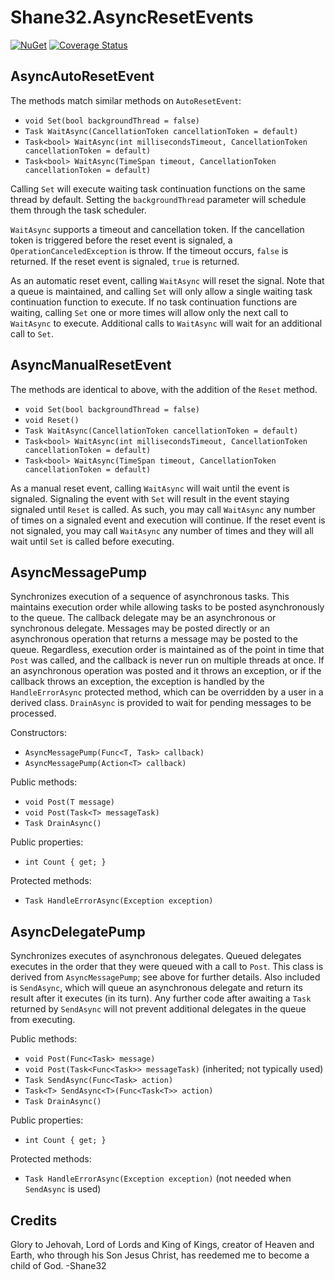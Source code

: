 # Shane32.AsyncResetEvents

[![NuGet](https://img.shields.io/nuget/v/Shane32.AsyncResetEvents.svg)](https://www.nuget.org/packages/Shane32.AsyncResetEvents) [![Coverage Status](https://coveralls.io/repos/github/Shane32/AsyncResetEvents/badge.svg?branch=master)](https://coveralls.io/github/Shane32/AsyncResetEvents?branch=master)

## AsyncAutoResetEvent

The methods match similar methods on `AutoResetEvent`:

- `void Set(bool backgroundThread = false)`
- `Task WaitAsync(CancellationToken cancellationToken = default)`
- `Task<bool> WaitAsync(int millisecondsTimeout, CancellationToken cancellationToken = default)`
- `Task<bool> WaitAsync(TimeSpan timeout, CancellationToken cancellationToken = default)`

Calling `Set` will execute waiting task continuation functions on the same thread by default.
Setting the `backgroundThread` parameter will schedule them through the task scheduler.

`WaitAsync` supports a timeout and cancellation token.  If the cancellation token is triggered
before the reset event is signaled, a `OperationCanceledException` is throw.  If the timeout
occurs, `false` is returned.  If the reset event is signaled, `true` is returned.

As an automatic reset event, calling `WaitAsync` will reset the signal.  Note that a queue
is maintained, and calling `Set` will only allow a single waiting task continuation function
to execute. If no task continuation functions are waiting, calling `Set` one or more times
will allow only the next call to `WaitAsync` to execute.  Additional calls to `WaitAsync`
will wait for an additional call to `Set`.

## AsyncManualResetEvent

The methods are identical to above, with the addition of the `Reset` method.

- `void Set(bool backgroundThread = false)`
- `void Reset()`
- `Task WaitAsync(CancellationToken cancellationToken = default)`
- `Task<bool> WaitAsync(int millisecondsTimeout, CancellationToken cancellationToken = default)`
- `Task<bool> WaitAsync(TimeSpan timeout, CancellationToken cancellationToken = default)`

As a manual reset event, calling `WaitAsync` will wait until the event is signaled.
Signaling the event with `Set` will result in the event staying signaled until `Reset` is
called.  As such, you may call `WaitAsync` any number of times on a signaled event and
execution will continue.  If the reset event is not signaled, you may call `WaitAsync` any
number of times and they will all wait until `Set` is called before executing.

## AsyncMessagePump

Synchronizes execution of a sequence of asynchronous tasks.  This maintains execution order
while allowing tasks to be posted asynchronously to the queue.  The callback delegate may
be an asynchronous or synchronous delegate.  Messages may be posted directly or an
asynchronous operation that returns a message may be posted to the queue.  Regardless,
execution order is maintained as of the point in time that `Post` was called, and
the callback is never run on multiple threads at once.  If an asynchronous operation
was posted and it throws an exception, or if the callback throws an exception, the exception
is handled by the `HandleErrorAsync` protected method, which can be overridden by a user in
a derived class.  `DrainAsync` is provided to wait for pending messages to be processed.

Constructors:

- `AsyncMessagePump(Func<T, Task> callback)`
- `AsyncMessagePump(Action<T> callback)`

Public methods:

- `void Post(T message)`
- `void Post(Task<T> messageTask)`
- `Task DrainAsync()`

Public properties:

- `int Count { get; }`

Protected methods:

- `Task HandleErrorAsync(Exception exception)`

## AsyncDelegatePump

Synchronizes executes of asynchronous delegates.  Queued delegates executes in the order
that they were queued with a call to `Post`.  This class is derived from `AsyncMessagePump`;
see above for further details.  Also included is `SendAsync`, which will queue an asynchronous
delegate and return its result after it executes (in its turn).  Any further code after
awaiting a `Task` returned by `SendAsync` will not prevent additional delegates in the queue
from executing.

Public methods:

- `void Post(Func<Task> message)`
- `void Post(Task<Func<Task>> messageTask)` (inherited; not typically used)
- `Task SendAsync(Func<Task> action)`
- `Task<T> SendAsync<T>(Func<Task<T>> action)`
- `Task DrainAsync()`

Public properties:

- `int Count { get; }`

Protected methods:

- `Task HandleErrorAsync(Exception exception)` (not needed when `SendAsync` is used)

## Credits

Glory to Jehovah, Lord of Lords and King of Kings, creator of Heaven and Earth, who through his Son Jesus Christ,
has reedemed me to become a child of God. -Shane32
